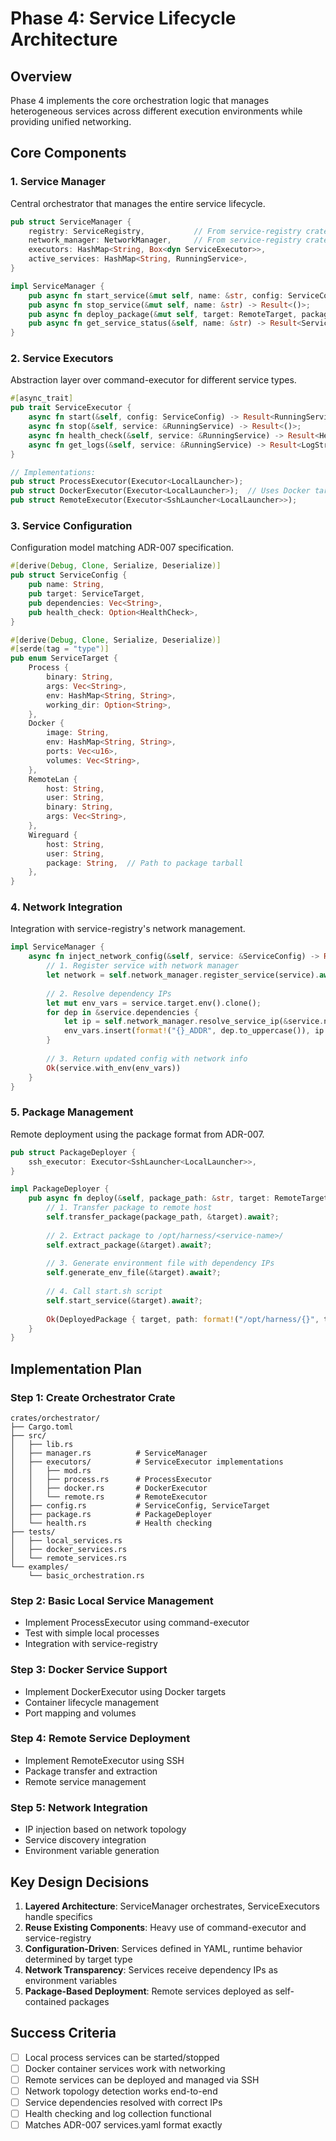 # Phase 4: Service Lifecycle Architecture

## Overview
Phase 4 implements the core orchestration logic that manages heterogeneous services across different execution environments while providing unified networking.

## Core Components

### 1. Service Manager
Central orchestrator that manages the entire service lifecycle.

```rust
pub struct ServiceManager {
    registry: ServiceRegistry,           // From service-registry crate
    network_manager: NetworkManager,     // From service-registry crate
    executors: HashMap<String, Box<dyn ServiceExecutor>>,
    active_services: HashMap<String, RunningService>,
}

impl ServiceManager {
    pub async fn start_service(&mut self, name: &str, config: ServiceConfig) -> Result<()>;
    pub async fn stop_service(&mut self, name: &str) -> Result<()>;
    pub async fn deploy_package(&mut self, target: RemoteTarget, package: Package) -> Result<()>;
    pub async fn get_service_status(&self, name: &str) -> Result<ServiceStatus>;
}
```

### 2. Service Executors
Abstraction layer over command-executor for different service types.

```rust
#[async_trait]
pub trait ServiceExecutor {
    async fn start(&self, config: ServiceConfig) -> Result<RunningService>;
    async fn stop(&self, service: &RunningService) -> Result<()>;
    async fn health_check(&self, service: &RunningService) -> Result<HealthStatus>;
    async fn get_logs(&self, service: &RunningService) -> Result<LogStream>;
}

// Implementations:
pub struct ProcessExecutor(Executor<LocalLauncher>);
pub struct DockerExecutor(Executor<LocalLauncher>);  // Uses Docker target
pub struct RemoteExecutor(Executor<SshLauncher<LocalLauncher>>);
```

### 3. Service Configuration
Configuration model matching ADR-007 specification.

```rust
#[derive(Debug, Clone, Serialize, Deserialize)]
pub struct ServiceConfig {
    pub name: String,
    pub target: ServiceTarget,
    pub dependencies: Vec<String>,
    pub health_check: Option<HealthCheck>,
}

#[derive(Debug, Clone, Serialize, Deserialize)]
#[serde(tag = "type")]
pub enum ServiceTarget {
    Process { 
        binary: String, 
        args: Vec<String>,
        env: HashMap<String, String>,
        working_dir: Option<String>,
    },
    Docker { 
        image: String,
        env: HashMap<String, String>,
        ports: Vec<u16>,
        volumes: Vec<String>,
    },
    RemoteLan { 
        host: String,
        user: String,
        binary: String,
        args: Vec<String>,
    },
    Wireguard { 
        host: String,
        user: String,
        package: String,  // Path to package tarball
    },
}
```

### 4. Network Integration
Integration with service-registry's network management.

```rust
impl ServiceManager {
    async fn inject_network_config(&self, service: &ServiceConfig) -> Result<ServiceConfig> {
        // 1. Register service with network manager
        let network = self.network_manager.register_service(service).await?;
        
        // 2. Resolve dependency IPs
        let mut env_vars = service.target.env().clone();
        for dep in &service.dependencies {
            let ip = self.network_manager.resolve_service_ip(&service.name, dep).await?;
            env_vars.insert(format!("{}_ADDR", dep.to_uppercase()), ip.to_string());
        }
        
        // 3. Return updated config with network info
        Ok(service.with_env(env_vars))
    }
}
```

### 5. Package Management
Remote deployment using the package format from ADR-007.

```rust
pub struct PackageDeployer {
    ssh_executor: Executor<SshLauncher<LocalLauncher>>,
}

impl PackageDeployer {
    pub async fn deploy(&self, package_path: &str, target: RemoteTarget) -> Result<DeployedPackage> {
        // 1. Transfer package to remote host
        self.transfer_package(package_path, &target).await?;
        
        // 2. Extract package to /opt/harness/<service-name>/
        self.extract_package(&target).await?;
        
        // 3. Generate environment file with dependency IPs
        self.generate_env_file(&target).await?;
        
        // 4. Call start.sh script
        self.start_service(&target).await?;
        
        Ok(DeployedPackage { target, path: format!("/opt/harness/{}", target.service_name) })
    }
}
```

## Implementation Plan

### Step 1: Create Orchestrator Crate
```
crates/orchestrator/
├── Cargo.toml
├── src/
│   ├── lib.rs
│   ├── manager.rs          # ServiceManager
│   ├── executors/          # ServiceExecutor implementations
│   │   ├── mod.rs
│   │   ├── process.rs      # ProcessExecutor  
│   │   ├── docker.rs       # DockerExecutor
│   │   └── remote.rs       # RemoteExecutor
│   ├── config.rs           # ServiceConfig, ServiceTarget
│   ├── package.rs          # PackageDeployer
│   └── health.rs           # Health checking
├── tests/
│   ├── local_services.rs
│   ├── docker_services.rs  
│   └── remote_services.rs
└── examples/
    └── basic_orchestration.rs
```

### Step 2: Basic Local Service Management
- Implement ProcessExecutor using command-executor
- Test with simple local processes
- Integration with service-registry

### Step 3: Docker Service Support  
- Implement DockerExecutor using Docker targets
- Container lifecycle management
- Port mapping and volumes

### Step 4: Remote Service Deployment
- Implement RemoteExecutor using SSH
- Package transfer and extraction
- Remote service management

### Step 5: Network Integration
- IP injection based on network topology
- Service discovery integration
- Environment variable generation

## Key Design Decisions

1. **Layered Architecture**: ServiceManager orchestrates, ServiceExecutors handle specifics
2. **Reuse Existing Components**: Heavy use of command-executor and service-registry
3. **Configuration-Driven**: Services defined in YAML, runtime behavior determined by target type
4. **Network Transparency**: Services receive dependency IPs as environment variables
5. **Package-Based Deployment**: Remote services deployed as self-contained packages

## Success Criteria

- [ ] Local process services can be started/stopped
- [ ] Docker container services work with networking
- [ ] Remote services can be deployed and managed via SSH
- [ ] Network topology detection works end-to-end
- [ ] Service dependencies resolved with correct IPs
- [ ] Health checking and log collection functional
- [ ] Matches ADR-007 services.yaml format exactly